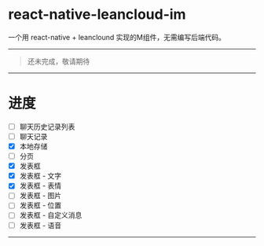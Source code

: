 # react-native-leancloud-im
一个用 react-native + leanclound 实现的M组件，无需编写后端代码。

-----------------------------

> 还未完成，敬请期待

-----------------------------

# 进度

- [ ] 聊天历史记录列表
- [ ] 聊天记录
- [x] 本地存储
- [ ] 分页
- [x] 发表框
- [x] 发表框 - 文字
- [x] 发表框 - 表情
- [ ] 发表框 - 图片
- [ ] 发表框 - 位置
- [ ] 发表框 - 自定义消息
- [ ] 发表框 - 语音

------------------------------
